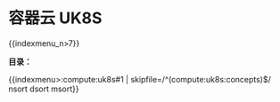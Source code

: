 # 容器云 UK8S

{{indexmenu_n>7}}

**目录：**

{{indexmenu>:compute:uk8s#1 | skipfile=/^(compute:uk8s:concepts)$/ nsort dsort msort}}

